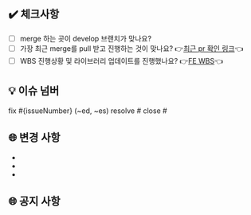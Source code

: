 ## ✔️ 체크사항

- [ ] merge 하는 곳이 develop 브랜치가 맞나요?
- [ ] 가장 최근 merge를 pull 받고 진행하는 것이 맞나요? 👉[최근 pr 확인 링크](https://github.com/smbe-miniproject/fe-sideproject/pulls)👈
- [ ] WBS 진행상황 및 라이브러리 업데이트를 진행했나요? 👉[FE WBS](https://docs.google.com/spreadsheets/d/1_KMN8IFM_wSAdWh68KxclbCUQLtuG1Vc_Brkw4EIFHA/edit#gid=445575378)👈

## 💡 이슈 넘버

<!-- 해결한 이슈의 카데고리와 해당 이슈넘버를 나열하세요 -->

fix #{issueNumber} (~ed, ~es)
resolve #
close #

<!-- 간단한 설명도 추가해주세요 -->

## 🌐 변경 사항

<!-- 어떻게 해결했는지 과정을 나열하세요 -->

-
-
-

## 🌐 공지 사항

<!-- Review 시 알아야 할 사항을 말씀하세요 -->
